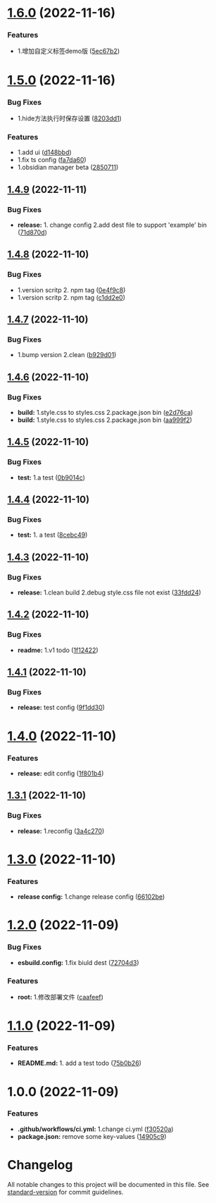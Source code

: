 # [1.6.0](https://github.com/JuckZ/obsidian-manager/compare/v1.5.0...v1.6.0) (2022-11-16)


### Features

* 1.增加自定义标签demo版 ([5ec67b2](https://github.com/JuckZ/obsidian-manager/commit/5ec67b2ba5dd3fdb2f8304fb89b71fd8a0b23e54))

# [1.5.0](https://github.com/JuckZ/obsidian-manager/compare/v1.4.9...v1.5.0) (2022-11-16)


### Bug Fixes

* 1.hide方法执行时保存设置 ([8203dd1](https://github.com/JuckZ/obsidian-manager/commit/8203dd1fd5b8aa9403cd2fbe055d75b9413dbc5e))


### Features

* 1.add ui ([d148bbd](https://github.com/JuckZ/obsidian-manager/commit/d148bbd821c91312bf1990667131e41112fded0c))
* 1.fix ts config ([fa7da60](https://github.com/JuckZ/obsidian-manager/commit/fa7da60ef49e0e3610272254a28099135252a544))
* 1.obsidian manager beta ([2850711](https://github.com/JuckZ/obsidian-manager/commit/28507111d71b3bed0f205fb324a7c36c5337bf56))

## [1.4.9](https://github.com/JuckZ/obsidian-manager/compare/v1.4.8...v1.4.9) (2022-11-11)


### Bug Fixes

* **release:** 1. change config 2.add dest file to support 'example' bin ([71d870d](https://github.com/JuckZ/obsidian-manager/commit/71d870dbadfb5ba26d0d84be41f375a28f6739d5))

## [1.4.8](https://github.com/JuckZ/obsidian-manager/compare/v1.4.7...v1.4.8) (2022-11-10)


### Bug Fixes

* 1.version scritp 2. npm tag ([0e4f9c8](https://github.com/JuckZ/obsidian-manager/commit/0e4f9c81380d1d5af4503dcdd72ee0dbe70da089))
* 1.version scritp 2. npm tag ([c1dd2e0](https://github.com/JuckZ/obsidian-manager/commit/c1dd2e00b410eb7667ea2611debb41d7ba6ddcca))

## [1.4.7](https://github.com/JuckZ/obsidian-manager/compare/v1.4.6...v1.4.7) (2022-11-10)


### Bug Fixes

* 1.bump version 2.clean ([b929d01](https://github.com/JuckZ/obsidian-manager/commit/b929d0128e0265c38b21c016f43af6c2bb3449f3))

## [1.4.6](https://github.com/JuckZ/obsidian-manager/compare/v1.4.5...v1.4.6) (2022-11-10)


### Bug Fixes

* **build:** 1.style.css to styles.css 2.package.json bin ([e2d76ca](https://github.com/JuckZ/obsidian-manager/commit/e2d76ca22e3613e764eb3c592c26dddf0273d3b2))
* **build:** 1.style.css to styles.css 2.package.json bin ([aa999f2](https://github.com/JuckZ/obsidian-manager/commit/aa999f2f06f443423a21957022aa0ea1c7f4bd77))

## [1.4.5](https://github.com/JuckZ/obsidian-manager/compare/v1.4.4...v1.4.5) (2022-11-10)


### Bug Fixes

* **test:** 1.a test ([0b9014c](https://github.com/JuckZ/obsidian-manager/commit/0b9014cfd23302a0a6496fd102a36cb22db8c8ef))

## [1.4.4](https://github.com/JuckZ/obsidian-manager/compare/v1.4.3...v1.4.4) (2022-11-10)


### Bug Fixes

* **test:** 1. a test ([8cebc49](https://github.com/JuckZ/obsidian-manager/commit/8cebc49186d4af29347f0f53391b6cb67e3c3afa))

## [1.4.3](https://github.com/JuckZ/obsidian-manager/compare/v1.4.2...v1.4.3) (2022-11-10)


### Bug Fixes

* **release:** 1.clean build 2.debug style.css file not exist ([33fdd24](https://github.com/JuckZ/obsidian-manager/commit/33fdd24d1c2e56faae316de6f87c5e7e09bed3eb))

## [1.4.2](https://github.com/JuckZ/obsidian-manager/compare/v1.4.1...v1.4.2) (2022-11-10)


### Bug Fixes

* **readme:** 1.v1 todo ([1f12422](https://github.com/JuckZ/obsidian-manager/commit/1f12422b8628d123eaac6e8a88dbaad8f8f77cae))

## [1.4.1](https://github.com/JuckZ/obsidian-manager/compare/v1.4.0...v1.4.1) (2022-11-10)


### Bug Fixes

* **release:** test config ([9f1dd30](https://github.com/JuckZ/obsidian-manager/commit/9f1dd303edf776f574902e54ca2f9af9bbbf31d2))

# [1.4.0](https://github.com/JuckZ/obsidian-manager/compare/v1.3.1...v1.4.0) (2022-11-10)


### Features

* **release:** edit config ([1f801b4](https://github.com/JuckZ/obsidian-manager/commit/1f801b4d94d8fc361405106ce2ed5df2718e10bc))

## [1.3.1](https://github.com/JuckZ/obsidian-manager/compare/v1.3.0...v1.3.1) (2022-11-10)


### Bug Fixes

* **release:** 1.reconfig ([3a4c270](https://github.com/JuckZ/obsidian-manager/commit/3a4c2701b5b5e07a7901866c2b95e8ca42b5a1b4))

# [1.3.0](https://github.com/JuckZ/obsidian-manager/compare/v1.2.0...v1.3.0) (2022-11-10)


### Features

* **release config:** 1.change release config ([66102be](https://github.com/JuckZ/obsidian-manager/commit/66102be4337ed49562af3dc332aa9790cff95927))

# [1.2.0](https://github.com/JuckZ/obsidian-manager/compare/v1.1.0...v1.2.0) (2022-11-09)


### Bug Fixes

* **esbuild.config:** 1.fix biuld dest ([72704d3](https://github.com/JuckZ/obsidian-manager/commit/72704d3694b01a09033da4bca611f171af10aca7))


### Features

* **root:** 1.修改部署文件 ([caafeef](https://github.com/JuckZ/obsidian-manager/commit/caafeef5bb80bbf1713ef6e46fa6f134f7a420d5))

# [1.1.0](https://github.com/JuckZ/obsidian-manager/compare/v1.0.0...v1.1.0) (2022-11-09)


### Features

* **README.md:** 1. add a test todo ([75b0b26](https://github.com/JuckZ/obsidian-manager/commit/75b0b266cac41ff9c5774468249b90de827341a7))

# 1.0.0 (2022-11-09)


### Features

* **.github/workflows/ci.yml:** 1.change ci.yml ([f30520a](https://github.com/JuckZ/obsidian-manager/commit/f30520a9a06b14594da71dafffe339cddc892292))
* **package.json:** remove some key-values ([14905c9](https://github.com/JuckZ/obsidian-manager/commit/14905c9d79d5730ddd9c8f99b123563cc657bdb9))

# Changelog

All notable changes to this project will be documented in this file. See [standard-version](https://github.com/conventional-changelog/standard-version) for commit guidelines.
